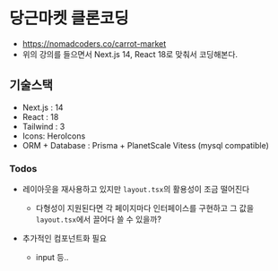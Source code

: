 # 당근마켓 클론코딩

- https://nomadcoders.co/carrot-market
- 위의 강의를 들으면서 Next.js 14, React 18로 맞춰서 코딩해본다.

## 기술스택

- Next.js : 14
- React : 18
- Tailwind : 3
- Icons: HeroIcons
- ORM + Database : Prisma + PlanetScale Vitess (mysql compatible)

### Todos

- 레이아웃을 재사용하고 있지만 `layout.tsx`의 활용성이 조금 떨어진다

  - 다형성이 지원된다면 각 페이지마다 인터페이스를 구현하고 그 값을 `layout.tsx`에서 끌어다 쓸 수 있을까?

- 추가적인 컴포넌트화 필요
  - input 등..
